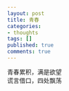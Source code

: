 ```yaml
---
layout: post
title: 青春
categories:
- thoughts
tags: []
published: true
comments: true
---
```

<p><p>青春累积，满是欲望<br />谎言借口，四处飘荡<br /></p></p>
